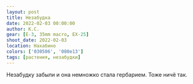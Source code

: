 ```yaml
---
layout: post
title: Незабудка
date: 2022-02-03 00:00:00
author: К.С.
gear: [E-3, 35mm macro, EX-25]
shoot_date: 2022-02-03
location: Нахабино
colors: ['030506', '080e13']
tags: [растения, незабудки]
---
```

Незабудку забыли и она немножко стала гербарием. Тоже ничё так.
